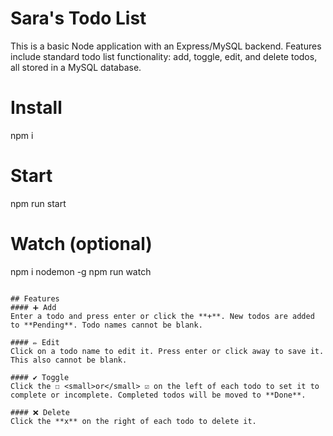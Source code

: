 # Sara's Todo List

This is a basic Node application with an Express/MySQL backend. Features include standard todo list functionality: add, toggle, edit, and delete todos, all stored in a MySQL database.



# Install
npm i

# Start
npm run start

# Watch (optional)
npm i nodemon -g
npm run watch
```

## Features
#### ➕ Add
Enter a todo and press enter or click the **+**. New todos are added to **Pending**. Todo names cannot be blank.

#### ✏️ Edit
Click on a todo name to edit it. Press enter or click away to save it. This also cannot be blank.

#### ✔️ Toggle
Click the ☐ <small>or</small> ☑ on the left of each todo to set it to complete or incomplete. Completed todos will be moved to **Done**.

#### ❌ Delete
Click the **x** on the right of each todo to delete it.

